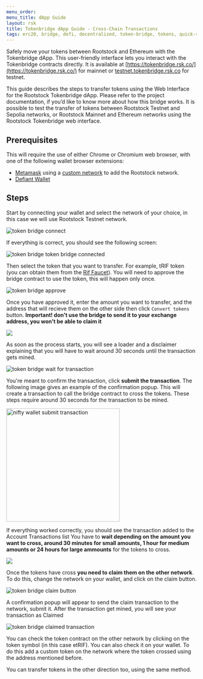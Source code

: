 ```yaml
---
menu_order: 
menu_title: dApp Guide
layout: rsk
title: Tokenbridge dApp Guide - Cross-Chain Transactions
tags: erc20, bridge, defi, decentralized, token-bridge, tokens, quick-start, testnet, networks, dApps, tools, rsk, ethereum, smart-contracts, guides, tutorial, install, get-started, how-to
---
```


Safely move your tokens between Rootstock and Ethereum with the Tokenbridge dApp. This user-friendly interface lets you interact with the Tokenbridge contracts directly. It is available at [https://tokenbridge.rsk.co/](https://tokenbridge.rsk.co/) for mainnet or [testnet.tokenbridge.rsk.co](https://testnet.tokenbridge.rsk.co/) for testnet.

This guide describes the steps to transfer tokens using the Web Interface for the Rootstock Tokenbridge dApp. Please refer to the project documentation, if you’d like to know more about how this bridge works. It is possible to test the transfer of tokens between Rootstock Testnet and Sepolia networks, or Rootstock Mainnet and Ethereum networks using the Rootstock Tokenbridge web interface.

## Prerequisites

This will require the use of either Chrome or Chromium web browser, with one of the following wallet browser extensions:
- [Metamask](https://metamask.io/download.html) using a [custom network](/develop/apps/wallets/metamask/) to add the Rootstock network.
- [Defiant Wallet](https://defiantapp.tech/)

## Steps

Start by connecting your wallet and select the network of your choice, in this case we will use Rootstock Testnet network.

<img src="/assets/img/tools/tokenbridge/dapp-image1-1.png" alt="token bridge connect"/>

If everything is correct, you should see the following screen:

<img src="/assets/img/tools/tokenbridge/dapp-image1-2.png" alt="token bridge token bridge connected" />

Then select the token that you want to transfer. For example, tRIF token (you can obtain them from the [Rif Faucet](https://faucet.rifos.org/)).
You will need to approve the bridge contract to use the token, this will happen only once.

<img src="/assets/img/tools/tokenbridge/dapp-image2.png" alt="token bridge approve" />

Once you have approved it, enter the amount you want to transfer, and the address that will recieve them on the other side then click `Convert tokens` button. **Important! don't use the bridge to send it to your exchange address, you won't be able to claim it**

<img src="/assets/img/tools/tokenbridge/dapp-image3.png" />

As soon as the process starts, you will see a loader and a disclaimer explaining that you will have to wait around 30 seconds until the transaction gets mined.

<img src="/assets/img/tools/tokenbridge/dapp-image4.png" alt="token bridge wait for transaction" />

You're meant to confirm the transaction, click **submit the transaction**. The following image gives an example of the confirmation popup. This will create  a transaction to call the bridge contract to cross the tokens. These steps require around 30 seconds for the transaction to be mined.

<img src="/assets/img/tools/tokenbridge/dapp-image5.png" width="300" alt="nifty wallet submit transaction" />

If everything worked correctly, you should see the transaction added to the Account Transactions list
You have to **wait depending on the amount you want to cross, around 30 minutes for small amounts, 1 hour for medium amounts or 24 hours for large ammounts** for the tokens to cross.

<img src="/assets/img/tools/tokenbridge/dapp-image6.png" />

Once the tokens have cross **you need to claim them on the other network**. To do this, change the network on your wallet, and click on the claim button.

<img src="/assets/img/tools/tokenbridge/dapp-image7.png" alt="token bridge claim button" />

A confirmation popup will appear to send the claim transaction to the network, submit it. After the transaction get mined, you will see your transaction as Claimed

<img src="/assets/img/tools/tokenbridge/dapp-image8.png" alt="token bridge claimed transaction"/>

You can check the token contract on the other network by clicking on the token symbol (in this case etRIF).
You can also check it on your wallet. To do this add a custom token on the network where the token crossed using the address mentioned before.

You can transfer tokens in the other direction too, using the same method.
